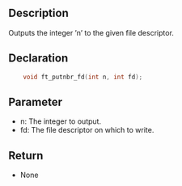 ## Description
Outputs the integer ’n’ to the given file descriptor.

## Declaration 
```c
	void ft_putnbr_fd(int n, int fd);
```

## Parameter 
- n: The integer to output. 
- fd: The file descriptor on which to write.

## Return 
- None